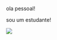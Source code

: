 ola pessoal!

sou um estudante!

![](https://i.gifer.com/origin/d0/d0b16508beb0b4c6983e00b88ea61b08_w200.gif)
